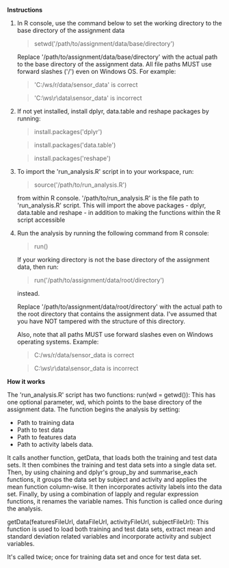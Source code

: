 **Instructions** 

1. In R console, use the command below to set the working directory to the base directory of the assignment data
   > setwd('/path/to/assignment/data/base/directory')
   
   Replace '/path/to/assignment/data/base/directory' with the actual path to the base directory of the assignment data.
   All file paths MUST use forward slashes ('/') even on Windows OS. For example:
   
   > 'C:/ws/r/data/sensor_data' is correct
   
   > 'C:\ws\r\data\sensor_data' is incorrect

3. If not yet installed, install dplyr, data.table and reshape packages by running:
	> install.packages('dplyr')
	
	> install.packages('data.table')
	
	> install.packages('reshape')
	
4. To import the 'run_analysis.R' script in to your workspace, run:
	
	> source('/path/to/run_analysis.R') 
	
	from within R console. '/path/to/run_analysis.R' is the file path to 'run_analysis.R' script. 
	This will import the above packages - dplyr, data.table and reshape - in addition to 
	making the functions within the R script accessible
	
5. Run the analysis by running the following command from R console:
	> run()
	
	If your working directory is not the base directory of the assignment data, then run:
	
	> run('/path/to/assignment/data/root/directory')
	
	instead.
	
	Replace '/path/to/assignment/data/root/directory' with the actual path to the root directory that
	contains the assignment data. I've assumed that you have NOT tampered with the structure 
	of this directory.
	
	Also, note that all paths MUST use forward slashes even on Windows operating systems. Example:
	
	> C:/ws/r/data/sensor_data is correct
	
	> C:\ws\r\data\sensor_data is incorrect
	
	
**How it works**

The 'run_analysis.R' script has two functions:
run(wd = getwd()): This has one optional parameter, wd, which points to the base directory of the assignment data. 
The function begins the analysis by setting:  
* Path to training data 
* Path to test data 
* Path to features data 
* Path to activity labels data.

It calls another function, getData, that loads both the training and test data sets. It then combines the training and test data sets into a single data set.
Then, by using chaining and dplyr's group_by and summarise_each functions, it groups the data set by subject and activity and applies the mean function column-wise. It then incorporates activity labels into the data set. Finally, by using a combination of lapply and regular expression functions, it renames the variable names.
This function is called once during the analysis.

getData(featuresFileUrl, dataFileUrl, activityFileUrl, subjectFileUrl): This function is used to load both training and test data sets, extract mean and standard deviation related variables and incorporate activity and subject variables.

It's called twice; once for training data set and once for test data set.